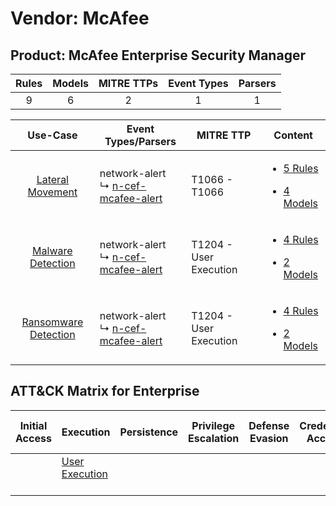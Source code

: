 Vendor: McAfee
==============
Product: McAfee Enterprise Security Manager
-------------------------------------------
| Rules | Models | MITRE TTPs | Event Types | Parsers |
|:-----:|:------:|:----------:|:-----------:|:-------:|
|   9   |   6    |     2      |      1      |    1    |

|                               Use-Case                               | Event Types/Parsers                                                                        | MITRE TTP                  | Content                                                                                                                                   |
|:--------------------------------------------------------------------:| ------------------------------------------------------------------------------------------ | -------------------------- | ----------------------------------------------------------------------------------------------------------------------------------------- |
|     [Lateral Movement](../../../UseCases/uc_lateral_movement.md)     |  network-alert<br> ↳ [n-cef-mcafee-alert](Parsers/parserContent_n-cef-mcafee-alert.md)<br> | T1066 - T1066<br>          | [<ul><li>5 Rules</li></ul><ul><li>4 Models</li></ul>](Rules_Models/r_m_mcafee_mcafee_enterprise_security_manager_Lateral_Movement.md)     |
|    [Malware Detection](../../../UseCases/uc_malware_detection.md)    |  network-alert<br> ↳ [n-cef-mcafee-alert](Parsers/parserContent_n-cef-mcafee-alert.md)<br> | T1204 - User Execution<br> | [<ul><li>4 Rules</li></ul><ul><li>2 Models</li></ul>](Rules_Models/r_m_mcafee_mcafee_enterprise_security_manager_Malware_Detection.md)    |
| [Ransomware Detection](../../../UseCases/uc_ransomware_detection.md) |  network-alert<br> ↳ [n-cef-mcafee-alert](Parsers/parserContent_n-cef-mcafee-alert.md)<br> | T1204 - User Execution<br> | [<ul><li>4 Rules</li></ul><ul><li>2 Models</li></ul>](Rules_Models/r_m_mcafee_mcafee_enterprise_security_manager_Ransomware_Detection.md) |

ATT&CK Matrix for Enterprise
----------------------------
| Initial Access | Execution                                                           | Persistence | Privilege Escalation | Defense Evasion | Credential Access | Discovery | Lateral Movement | Collection | Command and Control | Exfiltration | Impact |
| -------------- | ------------------------------------------------------------------- | ----------- | -------------------- | --------------- | ----------------- | --------- | ---------------- | ---------- | ------------------- | ------------ | ------ |
|                | [User Execution](https://attack.mitre.org/techniques/T1204)<br><br> |             |                      |                 |                   |           |                  |            |                     |              |        |